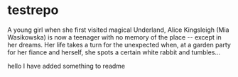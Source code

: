 # testrepo

A young girl when she first visited magical Underland, Alice Kingsleigh (Mia Wasikowska) is now a teenager with no memory of the place -- except in her dreams. Her life takes a turn for the unexpected when, at a garden party for her fiance and herself, she spots a certain white rabbit and tumbles...


hello I have added something to readme
